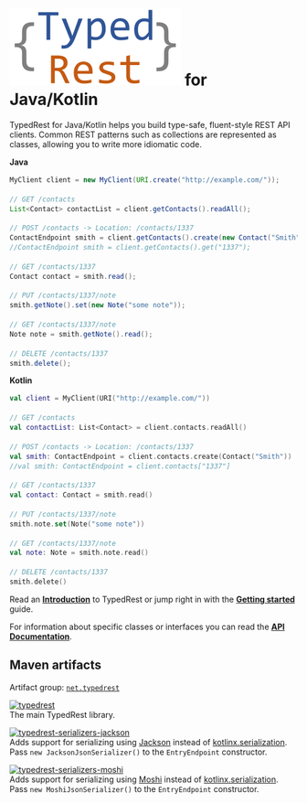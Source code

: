 # ![TypedRest](logo.svg) for Java/Kotlin

TypedRest for Java/Kotlin helps you build type-safe, fluent-style REST API clients. Common REST patterns such as collections are represented as classes, allowing you to write more idiomatic code.

**Java**

```java
MyClient client = new MyClient(URI.create("http://example.com/"));

// GET /contacts
List<Contact> contactList = client.getContacts().readAll();

// POST /contacts -> Location: /contacts/1337
ContactEndpoint smith = client.getContacts().create(new Contact("Smith"));
//ContactEndpoint smith = client.getContacts().get("1337");

// GET /contacts/1337
Contact contact = smith.read();

// PUT /contacts/1337/note
smith.getNote().set(new Note("some note"));

// GET /contacts/1337/note
Note note = smith.getNote().read();

// DELETE /contacts/1337
smith.delete();
```

**Kotlin**

```kotlin
val client = MyClient(URI("http://example.com/"))

// GET /contacts
val contactList: List<Contact> = client.contacts.readAll()

// POST /contacts -> Location: /contacts/1337
val smith: ContactEndpoint = client.contacts.create(Contact("Smith"))
//val smith: ContactEndpoint = client.contacts["1337"]

// GET /contacts/1337
val contact: Contact = smith.read()

// PUT /contacts/1337/note
smith.note.set(Note("some note"))

// GET /contacts/1337/note
val note: Note = smith.note.read()

// DELETE /contacts/1337
smith.delete()
```

Read an **[Introduction](https://typedrest.net/introduction/)** to TypedRest or jump right in with the **[Getting started](https://typedrest.net/getting-started/java/)** guide.

For information about specific classes or interfaces you can read the **[API Documentation](https://java.typedrest.net/)**.

## Maven artifacts

Artifact group: [`net.typedrest`](https://mvnrepository.com/artifact/net.typedrest)

[![typedrest](https://img.shields.io/maven-central/v/net.typedrest/typedrest.svg?label=typedrest)](https://mvnrepository.com/artifact/net.typedrest/typedrest)  
The main TypedRest library.

[![typedrest-serializers-jackson](https://img.shields.io/maven-central/v/net.typedrest/typedrest-serializers-jackson.svg?label=typedrest-serializers-jackson)](https://mvnrepository.com/artifact/net.typedrest/typedrest-serializers-jackson)  
Adds support for serializing using [Jackson](https://github.com/FasterXML/jackson) instead of [kotlinx.serialization](https://kotlinlang.org/docs/serialization.html).  
Pass `new JacksonJsonSerializer()` to the `EntryEndpoint` constructor.

[![typedrest-serializers-moshi](https://img.shields.io/maven-central/v/net.typedrest/typedrest-serializers-moshi.svg?label=typedrest-serializers-moshi)](https://mvnrepository.com/artifact/net.typedrest/typedrest-serializers-moshi)  
Adds support for serializing using [Moshi](https://github.com/square/moshi) instead of [kotlinx.serialization](https://kotlinlang.org/docs/serialization.html).  
Pass `new MoshiJsonSerializer()` to the `EntryEndpoint` constructor.

